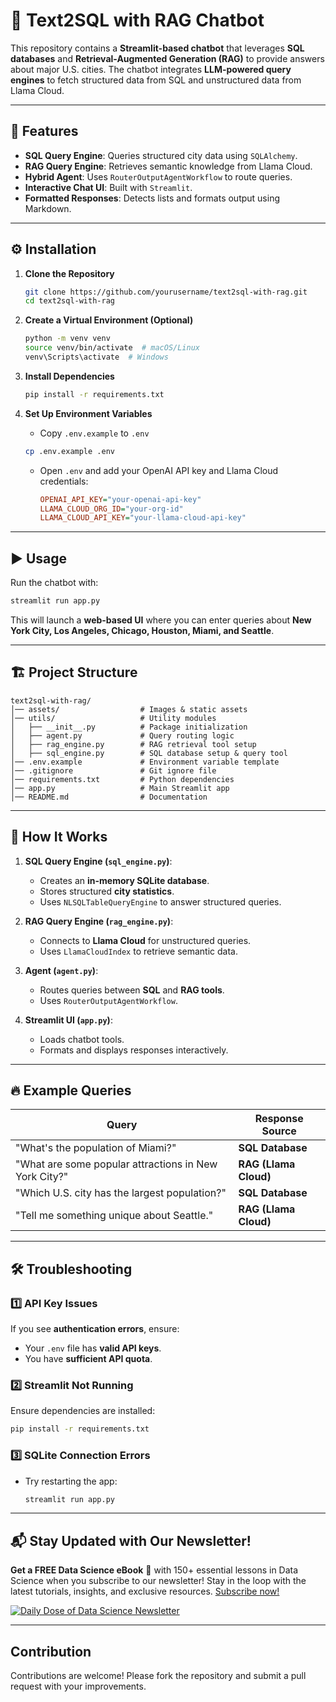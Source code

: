 # 🚀 Text2SQL with RAG Chatbot

This repository contains a **Streamlit-based chatbot** that leverages **SQL databases** and **Retrieval-Augmented Generation (RAG)** to provide answers about major U.S. cities. The chatbot integrates **LLM-powered query engines** to fetch structured data from SQL and unstructured data from Llama Cloud.

---

## 📌 **Features**
- **SQL Query Engine**: Queries structured city data using `SQLAlchemy`.
- **RAG Query Engine**: Retrieves semantic knowledge from Llama Cloud.
- **Hybrid Agent**: Uses `RouterOutputAgentWorkflow` to route queries.
- **Interactive Chat UI**: Built with `Streamlit`.
- **Formatted Responses**: Detects lists and formats output using Markdown.

---

## ⚙️ **Installation**

1. **Clone the Repository**
   ```bash
   git clone https://github.com/yourusername/text2sql-with-rag.git
   cd text2sql-with-rag
   ```

2. **Create a Virtual Environment (Optional)**
   ```bash
   python -m venv venv
   source venv/bin/activate  # macOS/Linux
   venv\Scripts\activate  # Windows
   ```

3. **Install Dependencies**
   ```bash
   pip install -r requirements.txt
   ```

4. **Set Up Environment Variables**
   - Copy `.env.example` to `.env`
   ```bash
   cp .env.example .env
   ```
   - Open `.env` and add your OpenAI API key and Llama Cloud credentials:
     ```ini
     OPENAI_API_KEY="your-openai-api-key"
     LLAMA_CLOUD_ORG_ID="your-org-id"
     LLAMA_CLOUD_API_KEY="your-llama-cloud-api-key"
     ```

---

## ▶️ **Usage**
Run the chatbot with:
```bash
streamlit run app.py
```
This will launch a **web-based UI** where you can enter queries about **New York City, Los Angeles, Chicago, Houston, Miami, and Seattle**.

---

## 🏗 **Project Structure**
```
text2sql-with-rag/
│── assets/                  # Images & static assets
│── utils/                   # Utility modules
│   ├── __init__.py          # Package initialization
│   ├── agent.py             # Query routing logic
│   ├── rag_engine.py        # RAG retrieval tool setup
│   ├── sql_engine.py        # SQL database setup & query tool
│── .env.example             # Environment variable template
│── .gitignore               # Git ignore file
│── requirements.txt         # Python dependencies
│── app.py                   # Main Streamlit app
│── README.md                # Documentation
```

---

## 📡 **How It Works**
1. **SQL Query Engine (`sql_engine.py`)**:
   - Creates an **in-memory SQLite database**.
   - Stores structured **city statistics**.
   - Uses `NLSQLTableQueryEngine` to answer structured queries.

2. **RAG Query Engine (`rag_engine.py`)**:
   - Connects to **Llama Cloud** for unstructured queries.
   - Uses `LlamaCloudIndex` to retrieve semantic data.

3. **Agent (`agent.py`)**:
   - Routes queries between **SQL** and **RAG tools**.
   - Uses `RouterOutputAgentWorkflow`.

4. **Streamlit UI (`app.py`)**:
   - Loads chatbot tools.
   - Formats and displays responses interactively.

---

## 🔥 **Example Queries**
| Query                        | Response Source  |
|------------------------------|-----------------|
| "What's the population of Miami?" | **SQL Database** |
| "What are some popular attractions in New York City?" | **RAG (Llama Cloud)** |
| "Which U.S. city has the largest population?" | **SQL Database** |
| "Tell me something unique about Seattle." | **RAG (Llama Cloud)** |

---

## 🛠 **Troubleshooting**
### 1️⃣ API Key Issues
If you see **authentication errors**, ensure:
- Your `.env` file has **valid API keys**.
- You have **sufficient API quota**.

### 2️⃣ Streamlit Not Running
Ensure dependencies are installed:
```bash
pip install -r requirements.txt
```

### 3️⃣ SQLite Connection Errors
- Try restarting the app:  
  ```bash
  streamlit run app.py
  ```

---

## 📬 Stay Updated with Our Newsletter!
**Get a FREE Data Science eBook** 📖 with 150+ essential lessons in Data Science when you subscribe to our newsletter! Stay in the loop with the latest tutorials, insights, and exclusive resources. [Subscribe now!](https://join.dailydoseofds.com)

[![Daily Dose of Data Science Newsletter](https://github.com/patchy631/ai-engineering/blob/main/resources/join_ddods.png)](https://join.dailydoseofds.com)

---

## Contribution

Contributions are welcome! Please fork the repository and submit a pull request with your improvements.